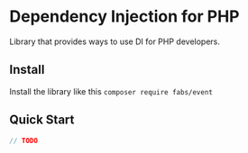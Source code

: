 # Dependency Injection for PHP
Library that provides ways to use DI for PHP developers.

## Install
Install the library like this `composer require fabs/event` 

## Quick Start
```php
// TODO
```
